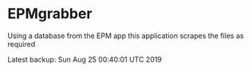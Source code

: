 # EPMgrabber
Using a database from the EPM app this application scrapes the files as required


Latest backup: Sun Aug 25 00:40:01 UTC 2019
